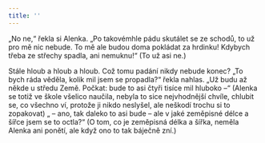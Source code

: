 ```yaml
---
title: ''
---
```


„No ne,“ řekla si Alenka. „Po takovémhle pádu skutálet se ze schodů, to už pro mě nic nebude. To mě ale budou doma pokládat za hrdinku! Kdybych třeba ze střechy spadla, ani nemuknu!“ (To už asi ne.)

Stále hloub a hloub a hloub. Což tomu padání nikdy nebude konec? „To bych ráda věděla, kolik mil jsem se propadla?“ řekla nahlas. „Už budu až někde u středu Země. Počkat: bude to asi čtyři tisíce mil hluboko –“ (Alenka se totiž ve škole všelico naučila, nebyla to sice nejvhodnější chvíle, chlubit se, co všechno ví, protože ji nikdo neslyšel, ale neškodí trochu si to zopakovat) „ – ano, tak daleko to asi bude – ale v jaké zeměpisné délce a šířce jsem se to octla?“ (O tom, co je zeměpisná délka a šířka, neměla Alenka ani ponětí, ale když ono to tak báječně zní.)
